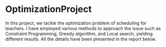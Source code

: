 # OptimizationProject
In this project, we tackle the optimization problem of scheduling for teachers. I have employed various methods to approach the issue such as Constraint Programming, Greedy algorithm, and Local search, yielding different results. All the details have been presented in the report below.

